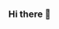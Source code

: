 ### Hi there 👋

<!--
**MatildaBjorken/MatildaBjorken** is a ✨ _special_ ✨ repository because its `README.md` (this file) appears on your GitHub profile.


### [![Anurag's GitHub stats](https://github-readme-stats.vercel.app/api?MatildaBjorken=anuraghazra)](https://github.com/anuraghazra/github-readme-stats)

Here are some ideas to get you started:

- 🔭 I’m currently working on ...
- 🌱 I’m currently learning ...
- 👯 I’m looking to collaborate on ...
- 🤔 I’m looking for help with ...
- 💬 Ask me about ...
- 📫 How to reach me: ...
- 😄 Pronouns: ...
- ⚡ Fun fact: ...
-->
